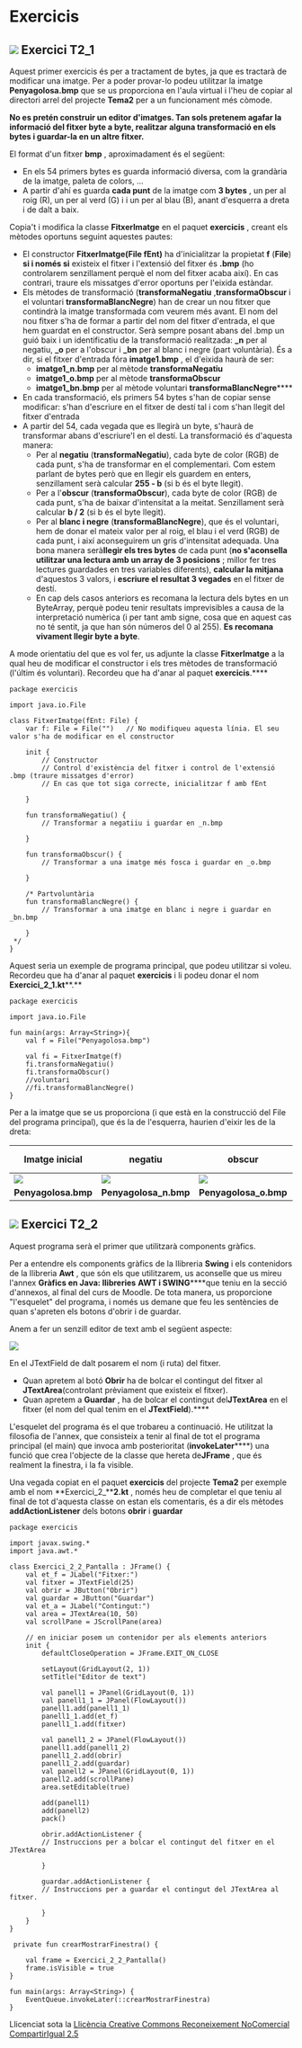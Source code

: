 # Exercicis


## ![](icon_activity.gif) Exercici T2_1

Aquest primer exercicis és per a tractament de bytes, ja que es tractarà de
modificar una imatge. Per a poder provar-lo podeu utilitzar la imatge
**Penyagolosa.bmp** que se us proporciona en l'aula virtual i l'heu de copiar
al directori arrel del projecte **Tema2** per a un funcionament més còmode.

**No es pretén construir un editor d'imatges. Tan sols pretenem agafar la
informació del fitxer byte a byte, realitzar alguna transformació en els bytes
i guardar-la en un altre fitxer.**

El format d'un fitxer **bmp** , aproximadament és el següent:

  * En els 54 primers bytes es guarda informació diversa, com la grandària de la imatge, paleta de colors, ...
  * A partir d'ahí es guarda **cada punt** de la imatge com **3 bytes** , un per al roig (R), un per al verd (G) i i un per al blau (B), anant d'esquerra a dreta i de dalt a baix.

Copia't i modifica la classe **FitxerImatge** en el paquet **exercicis** ,
creant els mètodes oportuns seguint aquestes pautes:

  * El constructor **FitxerImatge(File fEnt)** ha d'inicialitzar la propietat **f** (**File**) **si i només si** existeix el fitxer i l'extensió del fitxer és **.bmp** (ho controlarem senzillament perquè el nom del fitxer acaba així). En cas contrari, traure els missatges d'error oportuns per l'eixida estàndar.
  * Els mètodes de transformació (**transformaNegatiu** ,**transformaObscur** i el voluntari **transformaBlancNegre**) han de crear un nou fitxer que contindrà la imatge transformada com veurem més avant. El nom del nou fitxer s'ha de formar a partir del nom del fitxer d'entrada, el que hem guardat en el constructor. Serà sempre posant abans del .bmp un guió baix i un identificatiu de la transformació realitzada: **_n** per al negatiu, **_o** per a l'obscur i **_bn** per al blanc i negre (part voluntària). És a dir, si el fitxer d'entrada fóra **imatge1.bmp** , el d'eixida haurà de ser: 
    * **imatge1_n.bmp** per al mètode **transformaNegatiu**
    * **imatge1_o.bmp** per al mètode **transformaObscur**
    * **imatge1_bn.bmp** per al mètode voluntari **transformaBlancNegre******
  * En cada transformació, els primers 54 bytes s'han de copiar sense modificar: s'han d'escriure en el fitxer de destí tal i com s'han llegit del fitxer d'entrada
  * A partir del 54, cada vegada que es llegirà un byte, s'haurà de transformar abans d'escriure'l en el destí. La transformació és d'aquesta manera: 
    * Per al **negatiu** (**transformaNegatiu**), cada byte de color (RGB) de cada punt, s'ha de transformar en el complementari. Com estem parlant de bytes però que en llegir els guardem en enters, senzillament serà calcular **255 - b** (si b és el byte llegit).
    * Per a l'**obscur** (**transformaObscur**), cada byte de color (RGB) de cada punt, s'ha de baixar d'intensitat a la meitat. Senzillament serà calcular **b / 2** (si b és el byte llegit).
    * Per al **blanc i negre** (**transformaBlancNegre**), que és el voluntari, hem de donar el mateix valor per al roig, el blau i el verd (RGB) de cada punt, i així aconseguirem un gris d'intensitat adequada. Una bona manera serà**llegir els tres bytes** de cada punt (**no s'aconsella utilitzar una lectura amb un array de 3 posicions** ; millor fer tres lectures guardades en tres variables diferents), **calcular la mitjana** d'aquestos 3 valors, i **escriure el resultat 3 vegades** en el fitxer de destí.
    * En cap dels casos anteriors es recomana la lectura dels bytes en un ByteArray, perquè podeu tenir resultats imprevisibles a causa de la interpretació numèrica (i per tant amb signe, cosa que en aquest cas no té sentit, ja que han són números del 0 al 255). **Es recomana vivament llegir byte a byte**.

A mode orientatiu del que es vol fer, us adjunte la classe **FitxerImatge** a
la qual heu de modificar el constructor i els tres mètodes de transformació
(l'últim és voluntari). Recordeu que ha d'anar al paquet **exercicis**.****

    
    
    package exercicis
    
    import java.io.File
    
    class FitxerImatge(fEnt: File) {
    	var f: File = File("")   // No modifiqueu aquesta línia. El seu valor s'ha de modificar en el constructor
    
    	init {
    		// Constructor
    		// Control d'existència del fitxer i control de l'extensió .bmp (traure missatges d'error)
            // En cas que tot siga correcte, inicialitzar f amb fEnt
     
    	}
    
    	fun transformaNegatiu() {
    		// Transformar a negatiiu i guardar en _n.bmp
    
    	}
    
    	fun transformaObscur() {
    		// Transformar a una imatge més fosca i guardar en _o.bmp
    
    	}
    	
    	/* Partvoluntària
    	fun transformaBlancNegre() {
    		// Transformar a una imatge en blanc i negre i guardar en _bn.bmp
    
    	}
     */
    }

Aquest seria un exemple de programa principal, que podeu utilitzar si voleu.
Recordeu que ha d'anar al paquet **exercicis** i li podeu donar el nom
**Exercici_2_1.kt****.**

    
    
    package exercicis
    
    import java.io.File
    
    fun main(args: Array<String>){
    	val f = File("Penyagolosa.bmp")
    	
    	val fi = FitxerImatge(f)
    	fi.transformaNegatiu()
    	fi.transformaObscur()
    	//voluntari
    	//fi.transformaBlancNegre()
    }

  
  

Per a la imatge que se us proporciona (i que està en la construcció del File
del programa principal), que és la de l'esquerra, haurien d'eixir les de la
dreta:

**Imatge inicial** | **negatiu** | **obscur** | **blanc i negre (voluntari)**  
---|---|---|---  
![](Penyagolosa.bmp) | ![](Penyagolosa_n.bmp) | ![](Penyagolosa_o.bmp) | ![](Penyagolosa_bn.bmp)  
**Penyagolosa.bmp** | **Penyagolosa_n.bmp** | **Penyagolosa_o.bmp** | **Penyagolosa_bn.bmp**  
  


## ![](icon_activity.gif) Exercici T2_2

Aquest programa serà el primer que utilitzarà components gràfics.

Per a entendre els components gràfics de la llibreria **Swing** i els
contenidors de la llibreria **Awt** , que són els que utilitzarem, us
aconselle que us mireu l'annex **Gràfics en Java: llibreries** **AWT i
SWING******que teniu en la secció d'annexos, al final del curs de Moodle. De
tota manera, us proporcione "l'esquelet" del programa, i només us demane que
feu les sentències de quan s'apreten els botons d'obrir i de guardar.

Anem a fer un senzill editor de text amb el següent aspecte:

![](T2_Ex2_2_1.png)

En el JTextField de dalt posarem el nom (i ruta) del fitxer.

  * Quan apretem al botó **Obrir** ha de bolcar el contingut del fitxer al **JTextArea**(controlant prèviament que existeix el fitxer).
  * Quan apretem a **Guardar** , ha de bolcar el contingut del**JTextArea** en el fitxer (el nom del qual tenim en el **JTextField**).****

L'esquelet del programa és el que trobareu a continuació. He utilitzat la
filosofia de l'annex, que consisteix a tenir al final de tot el programa
principal (el main) que invoca amb posterioritat (**invokeLater******) una
funció que crea l'objecte de la classe que hereta de**JFrame** , que és
realment la finestra, i la fa visible.

Una vegada copiat en el paquet **exercicis** del projecte **Tema2** per
exemple amb el nom **Exercici_2_****2.kt** , només heu de completar el que
teniu al final de tot d'aquesta classe on estan els comentaris, és a dir els
mètodes **addActionListener** dels botons **obrir** i **guardar**

    
    
    package exercicis
    
    import javax.swing.*
    import java.awt.*
    
    class Exercici_2_2_Pantalla : JFrame() {
    	val et_f = JLabel("Fitxer:")
    	val fitxer = JTextField(25)
    	val obrir = JButton("Obrir")
    	val guardar = JButton("Guardar")
    	val et_a = JLabel("Contingut:")
    	val area = JTextArea(10, 50)
    	val scrollPane = JScrollPane(area)
    
    	// en iniciar posem un contenidor per als elements anteriors
    	init {
    		defaultCloseOperation = JFrame.EXIT_ON_CLOSE
    
    		setLayout(GridLayout(2, 1))
    		setTitle("Editor de text")
    
    		val panell1 = JPanel(GridLayout(0, 1))
    		val panell1_1 = JPanel(FlowLayout())
    		panell1.add(panell1_1)
    		panell1_1.add(et_f)
    		panell1_1.add(fitxer)
    
    		val panell1_2 = JPanel(FlowLayout())
    		panell1.add(panell1_2)
    		panell1_2.add(obrir)
    		panell1_2.add(guardar)
    		val panell2 = JPanel(GridLayout(0, 1))
    		panell2.add(scrollPane)
    		area.setEditable(true)
    
    		add(panell1)
    		add(panell2)
    		pack()
    		
    		obrir.addActionListener {
    		// Instruccions per a bolcar el contingut del fitxer en el JTextArea
    			
    		}
    		
    		guardar.addActionListener {
    		// Instruccions per a guardar el contingut del JTextArea al fitxer.
    				
    		}
    	}
    }
    
	 private fun crearMostrarFinestra() {
    
    	val frame = Exercici_2_2_Pantalla()
    	frame.isVisible = true
    }
       
    fun main(args: Array<String>) {
    	EventQueue.invokeLater(::crearMostrarFinestra)
    }

<!--

## ![](icon_activity.gif) Exercici T2_3. Voluntari

Com a exercici voluntari us propose una altra versió del Editor de Text de
l'anterior exercici.

Ara serà únicament un JTextArea, i les opcions les tindrem en menú. Utilitzeu
el component **JFileChooser** per a buscar fitxers i per a guardar-los que ens
proporciona **Swing**. Ja teniu implementada l'opció d'eixir.

![](T2_Ex2_2_2.png)

Si teniu temps i ganes, afegiu un component baix de tot per a triar la
codificació entre **UTF-8** i **ISO-8859-15**

Aquest seria l'esquelet del programa principal i la classe que implementa
JFrame. El podeu guardar per exemple en **Exercici_2_3.kt** :

    
    
    package exercicis
    
    import javax.swing.*
    import java.awt.*
    import java.io.File
    
    class Exercici_2_3 : JFrame() {
    	val area = JTextArea()
    	val scrollPane = JScrollPane(area)
    
    	val menu_p = JMenuBar()
        
        val menu_arxiu = JMenu("Arxiu")
        val menu_ajuda = JMenu("Ajuda")
        
        val obrir = JMenuItem("Obrir")
        val guardar = JMenuItem("Guardar")
        val guardarCom = JMenuItem("Guardar com ...")
        val eixir = JMenuItem("Eixir")
    
        val quantA = JMenuItem("Quant a Editor")
        
        val fCh = JFileChooser()
    
    	// en iniciar posem un contenidor per als elements anteriors
    	init {
    		defaultCloseOperation = JFrame.EXIT_ON_CLOSE
    
    		setLayout(BorderLayout())
    		setTitle("Editor de text més avançat")
    		add(scrollPane)
    		area.setEditable(true)
    
    		setSize(750, 400)
            setJMenuBar(menu_p)
    
            menu_p.add(menu_arxiu)
            menu_p.add(menu_ajuda)
            
            menu_arxiu.add(obrir)
            menu_arxiu.add(guardar)
            menu_arxiu.add(guardarCom)
            menu_arxiu.add(JSeparator())
            menu_arxiu.add(eixir)
            
            menu_ajuda.add(quantA);
    
    		obrir.addActionListener { obrir() }
    
    		guardar.addActionListener { guardar() }
    
    		guardarCom.addActionListener { guardarCom() }
    
    		eixir.addActionListener { eixir() }
    
    		quantA.addActionListener { quantA() }
    	}
    
    	fun obrir() {
    		// Instruccions per a obrir un fitxer i posar el contingut en el JTextArea
    
    	}
    
    	fun guardar() {
    		// Instruccions per a guardar el contingut del JTextArea al fitxer.
    
    	}
    
    	fun guardarCom() {
    		// Instruccions per a guardar el contingut del JTextArea al fitxer, amb la possibilitat de canviar el nom
    
    	}
    
    	fun eixir() {
    		// Instruccions per a eixir
    		System.exit(0)
    	}
    
    	fun quantA() {
    		// Instruccions per a mostrar un diàleg amb la versió (Acerca de...)
    
    	}
    }
    
    
    fun main(args: Array<String>) {
    	EventQueue.invokeLater( { Exercici_2_3().isVisible = true })
    }  
 -->   

Llicenciat sota la  [Llicència Creative Commons Reconeixement NoComercial
CompartirIgual 2.5](http://creativecommons.org/licenses/by-nc-sa/2.5/)

